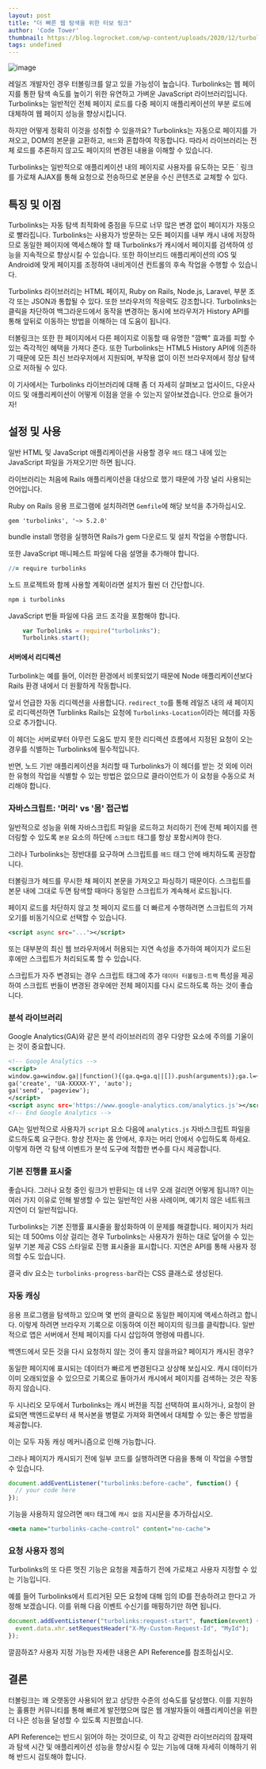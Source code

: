 ```yaml
---
layout: post
title: "더 빠른 웹 탐색을 위한 터보 링크"
author: 'Code Tower'
thumbnail: https://blog.logrocket.com/wp-content/uploads/2020/12/turbolinks.png
tags: undefined
---
```



![image](https://i1.wp.com/blog.logrocket.com/wp-content/uploads/2020/12/turbolinks.png?fit=730%2C487&ssl=1)

레일즈 개발자인 경우 터볼링크를 알고 있을 가능성이 높습니다. Turbolinks는 웹 페이지를 통한 탐색 속도를 높이기 위한 유연하고 가벼운 JavaScript 라이브러리입니다. Turbolinks는 일반적인 전체 페이지 로드를 다중 페이지 애플리케이션의 부분 로드에 대체하여 웹 페이지 성능을 향상시킵니다.

하지만 어떻게 정확히 이것을 성취할 수 있을까요? Turbolinks는 자동으로 페이지를 가져오고, DOM의 본문을 교환하고, `헤드`와 혼합하여 작동합니다. 따라서 라이브러리는 전체 로드를 추론하지 않고도 페이지의 변경된 내용을 이해할 수 있습니다.

Turbolinks는 일반적으로 애플리케이션 내의 페이지로 사용자를 유도하는 모든 `<a ref> 링크를 가로채 AJAX를 통해 요청으로 전송하므로 본문을 수신 콘텐츠로 교체할 수 있다.

## 특징 및 이점

Turbolinks는 자동 탐색 최적화에 중점을 두므로 너무 많은 변경 없이 페이지가 자동으로 빨라집니다. Turbolinks는 사용자가 방문하는 모든 페이지를 내부 캐시 내에 저장하므로 동일한 페이지에 액세스해야 할 때 Turbolinks가 캐시에서 페이지를 검색하여 성능을 지속적으로 향상시킬 수 있습니다. 또한 하이브리드 애플리케이션의 iOS 및 Android에 맞게 페이지를 조정하여 내비게이션 컨트롤의 후속 작업을 수행할 수 있습니다.

Turbolinks 라이브러리는 HTML 페이지, Ruby on Rails, Node.js, Laravel, 부분 조각 또는 JSON과 통합될 수 있다. 또한 브라우저의 적응력도 강조합니다. Turbolinks는 클릭을 차단하여 백그라운드에서 동작을 변경하는 동시에 브라우저가 History API를 통해 앞뒤로 이동하는 방법을 이해하는 데 도움이 됩니다.

터볼링크는 또한 한 페이지에서 다른 페이지로 이동할 때 유명한 "깜빡" 효과를 피할 수 있는 즉각적인 혜택을 가져다 준다. 또한 Turbolinks는 HTML5 History API에 의존하기 때문에 모든 최신 브라우저에서 지원되며, 부작용 없이 이전 브라우저에서 정상 탐색으로 저하될 수 있다.

이 기사에서는 Turbolinks 라이브러리에 대해 좀 더 자세히 살펴보고 업사이드, 다운사이드 및 애플리케이션이 어떻게 이점을 얻을 수 있는지 알아보겠습니다. 안으로 들어가자!

## 설정 및 사용

일반 HTML 및 JavaScript 애플리케이션을 사용할 경우 `헤드` 태그 내에 있는 JavaScript 파일을 가져오기만 하면 됩니다.

라이브러리는 처음에 Rails 애플리케이션을 대상으로 했기 때문에 가장 널리 사용되는 언어입니다.

Ruby on Rails 응용 프로그램에 설치하려면 `Gemfile`에 해당 보석을 추가하십시오.

```undefined
gem 'turbolinks', '~> 5.2.0'
```

bundle install 명령을 실행하면 Rails가 gem 다운로드 및 설치 작업을 수행합니다.

또한 JavaScript 매니페스트 파일에 다음 설명을 추가해야 합니다.

```coffeescript
//= require turbolinks
```

노드 프로젝트와 함께 사용할 계획이라면 설치가 훨씬 더 간단합니다.

```coffeescript
npm i turbolinks
```

JavaScript 번들 파일에 다음 코드 조각을 포함해야 합니다.

```js
    var Turbolinks = require("turbolinks");
    Turbolinks.start();
```

#### 서버에서 리디렉션

Turbolink는 예를 들어, 이러한 환경에서 비롯되었기 때문에 Node 애플리케이션보다 Rails 환경 내에서 더 원활하게 작동합니다.

앞서 언급한 자동 리디렉션을 사용합니다. `redirect_to`를 통해 레일즈 내의 새 페이지로 리디렉션하면 Turblinks Rails는 요청에 `Turbolinks-Location`이라는 헤더를 자동으로 추가합니다.

이 헤더는 서버로부터 아무런 도움도 받지 못한 리디렉션 흐름에서 지정된 요청이 오는 경우를 식별하는 Turbolinks에 필수적입니다.

반면, 노드 기반 애플리케이션을 처리할 때 Turbolinks가 이 헤더를 받는 것 외에 이러한 유형의 작업을 식별할 수 있는 방법은 없으므로 클라이언트가 이 요청을 수동으로 처리해야 합니다.

### 자바스크립트: '머리' vs '몸' 접근법

일반적으로 성능을 위해 자바스크립트 파일을 로드하고 처리하기 전에 전체 페이지를 렌더링할 수 있도록 `본문` 요소의 하단에 `스크립트` 태그를 항상 포함시켜야 한다.

그러나 Turbolinks는 정반대를 요구하며 스크립트를 `헤드` 태그 안에 배치하도록 권장합니다.

터볼링크가 헤드를 무시한 채 페이지 본문을 가져오고 파싱하기 때문이다. 스크립트를 본문 내에 그대로 두면 탐색할 때마다 동일한 스크립트가 계속해서 로드됩니다.

페이지 로드를 차단하지 않고 첫 페이지 로드를 더 빠르게 수행하려면 스크립트의 가져오기를 비동기식으로 선택할 수 있습니다.

```xml
<script async src="..."></script>
```

또는 대부분의 최신 웹 브라우저에서 허용되는 지연 속성을 추가하여 페이지가 로드된 후에만 스크립트가 처리되도록 할 수 있습니다.

스크립트가 자주 변경되는 경우 스크립트 태그에 추가 `데이터 터볼링크-트랙` 특성을 제공하여 스크립트 번들이 변경된 경우에만 전체 페이지를 다시 로드하도록 하는 것이 좋습니다.

### 분석 라이브러리

Google Analytics(GA)와 같은 분석 라이브러리의 경우 다양한 요소에 주의를 기울이는 것이 중요합니다.

```xml
<!-- Google Analytics -->
<script>
window.ga=window.ga||function(){(ga.q=ga.q||[]).push(arguments)};ga.l=+new Date;
ga('create', 'UA-XXXXX-Y', 'auto');
ga('send', 'pageview');
</script>
<script async src='https://www.google-analytics.com/analytics.js'></script>
<!-- End Google Analytics -->
```

GA는 일반적으로 사용자가 `script` 요소 다음에 `analytics.js` 자바스크립트 파일을 로드하도록 요구한다. 항상 전자는 몸 안에서, 후자는 머리 안에서 수입하도록 하세요. 이렇게 하면 각 탐색 이벤트가 분석 도구에 적합한 변수를 다시 제공합니다.

### 기본 진행률 표시줄

좋습니다. 그러나 요청 중인 링크가 반환되는 데 너무 오래 걸리면 어떻게 됩니까? 이는 여러 가지 이유로 인해 발생할 수 있는 일반적인 사용 사례이며, 예기치 않은 네트워크 지연이 더 일반적입니다.

Turbolinks는 기본 진행률 표시줄을 활성화하여 이 문제를 해결합니다. 페이지가 처리되는 데 500ms 이상 걸리는 경우 Turbolinks는 사용자가 원하는 대로 덮어쓸 수 있는 일부 기본 제공 CSS 스타일로 진행 표시줄을 표시합니다. 지연은 API를 통해 사용자 정의할 수도 있습니다.

결국 div 요소는 `turbolinks-progress-bar`라는 CSS 클래스로 생성된다.

### 자동 캐싱

응용 프로그램을 탐색하고 있으며 몇 번의 클릭으로 동일한 페이지에 액세스하려고 합니다. 이렇게 하려면 브라우저 기록으로 이동하여 이전 페이지의 링크를 클릭합니다. 일반적으로 앱은 서버에서 전체 페이지를 다시 삽입하여 명령에 따릅니다.

백엔드에서 모든 것을 다시 요청하지 않는 것이 좋지 않을까요? 페이지가 캐시된 경우?

동일한 페이지에 표시되는 데이터가 빠르게 변경된다고 상상해 보십시오. 캐시 데이터가 이미 오래되었을 수 있으므로 기록으로 돌아가서 캐시에서 페이지를 검색하는 것은 작동하지 않습니다.

두 시나리오 모두에서 Turbolinks는 캐시 버전을 직접 선택하여 표시하거나, 요청이 완료되면 백엔드로부터 새 복사본을 병렬로 가져와 화면에서 대체할 수 있는 좋은 방법을 제공합니다.

이는 모두 자동 캐싱 메커니즘으로 인해 가능합니다.

그러나 페이지가 캐시되기 전에 일부 코드를 실행하려면 다음을 통해 이 작업을 수행할 수 있습니다.

```js
document.addEventListener("turbolinks:before-cache", function() {
  // your code here
});
```

기능을 사용하지 않으려면 `메타` 태그에 `캐시 없음` 지시문을 추가하십시오.

```xml
<meta name="turbolinks-cache-control" content="no-cache">
```

### 요청 사용자 정의

Turbolinks의 또 다른 멋진 기능은 요청을 제출하기 전에 가로채고 사용자 지정할 수 있는 기능입니다.

예를 들어 Turbolinks에서 트리거된 모든 요청에 대해 임의 ID를 전송하려고 한다고 가정해 보겠습니다. 이를 위해 다음 이벤트 수신기를 매핑하기만 하면 됩니다.

```js
document.addEventListener("turbolinks:request-start", function(event) {
  event.data.xhr.setRequestHeader("X-My-Custom-Request-Id", "MyId");
});
```

깔끔하죠? 사용자 지정 가능한 자세한 내용은 API Reference를 참조하십시오.

## 결론

터볼링크는 꽤 오랫동안 사용되어 왔고 상당한 수준의 성숙도를 달성했다. 이를 지원하는 훌륭한 커뮤니티를 통해 빠르게 발전했으며 많은 웹 개발자들이 애플리케이션을 위한 더 나은 성능을 달성할 수 있도록 지원했습니다.

API Reference는 반드시 읽어야 하는 것이므로, 이 작고 강력한 라이브러리의 잠재력과 탐색 시간 및 애플리케이션 성능을 향상시킬 수 있는 기능에 대해 자세히 이해하기 위해 반드시 검토해야 합니다.